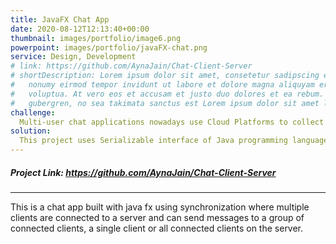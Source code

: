```yaml
---
title: JavaFX Chat App
date: 2020-08-12T12:13:40+00:00
thumbnail: images/portfolio/image6.png
powerpoint: images/portfolio/javaFX-chat.png
service: Design, Development
# link: https://github.com/AynaJain/Chat-Client-Server
# shortDescription: Lorem ipsum dolor sit amet, consetetur sadipscing elitr, sed diam
#   nonumy eirmod tempor invidunt ut labore et dolore magna aliquyam erat, sed diam
#   voluptua. At vero eos et accusam et justo duo dolores et ea rebum. Stet clita kasd
#   gubergren, no sea takimata sanctus est Lorem ipsum dolor sit amet lorem ipsum dolor.
challenge:
  Multi-user chat applications nowadays use Cloud Platforms to collect all the data from the application and store it for the users to use it later. With no cloud platform involved in the project it was a challenge to implement a functionality which can hold all the data from multiple users using the application at the same time.
solution: 
  This project uses Serializable interface of Java programming language. Serialization in Java allows us to convert an Java Object to Byte stream that we can send over the network or save it as file or store in Database for later usage.
---
```

##### Project Link: https://github.com/AynaJain/Chat-Client-Server
---
This is a chat app built with java fx using synchronization where multiple clients are connected to a server and can send messages to a group of connected clients, a single client or all connected clients on the server.